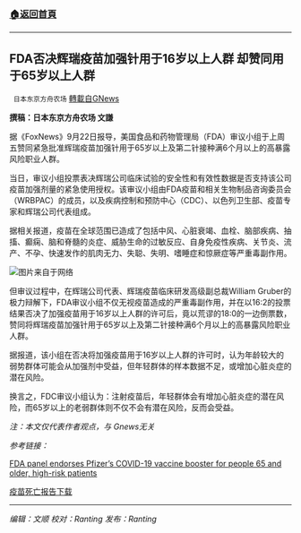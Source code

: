 ###  [:house:返回首頁](https://github.com/ourhimalayas/txt)
---


## FDA否决辉瑞疫苗加强针用于16岁以上人群 却赞同用于65岁以上人群
` 日本东京方舟农场` [轉載自GNews](https://gnews.org/zh-hans/1551823/)

**撰稿：日本东京方舟农场 文謙**

据《FoxNews》9月22日报导，美国食品和药物管理局（FDA）审议小组于上周五赞同紧急批准辉瑞疫苗加强针用于65岁以上及第二针接种满6个月以上的高暴露风险职业人群。

当日，审议小组投票表决辉瑞公司临床试验的安全性和有效性数据是否支持该公司疫苗加强剂量的紧急使用授权。该审议小组由FDA疫苗和相关生物制品咨询委员会（WRBPAC）的成员，以及疾病控制和预防中心（CDC）、以色列卫生部、疫苗专家和辉瑞公司代表组成。

据相关报道，疫苗在全球范围已造成了包括中风、心脏衰竭、血栓、脑部疾病、抽搐、癫痫、脑和脊髓的炎症、威胁生命的过敏反应、自身免疫性疾病、关节炎、流产、不孕、快速发作的肌肉无力、失聪、失明、嗜睡症和惊厥症等严重毒副作用。

![](https://assets.gnews.org/wp-content/uploads/2021/09/id13242690-GettyImages-1234838032-450x282-1.jpg)图片来自于网络

但审议过程中，在辉瑞公司代表、辉瑞疫苗临床研发高级副总裁William Gruber的极力辩解下，FDA审议小组不仅无视疫苗造成的严重毒副作用，并在以16:2的投票结果否决了加强疫苗用于16岁以上人群的许可后，竟以荒谬的18:0的一边倒票数，赞同将辉瑞疫苗加强针用于65岁以上及第二针接种满6个月以上的高暴露风险职业人群。

据报道，该小组在否决将加强疫苗用于16岁以上人群的许可时，认为年龄较大的弱势群体可能会从加强剂中受益，但年轻群体的样本数据不足，或增加心脏炎症的潜在风险。

换言之，FDC审议小组认为：注射疫苗后，年轻群体会有增加心脏炎症的潜在风险，而65岁以上的老弱群体则不仅不会有潜在风险，反而会受益。

*注：本文仅代表作者观点，与 Gnews无关*

*参考链接：*

[FDA panel endorses Pfizer’s COVID-19 vaccine booster for people 65 and older, high-risk patients](https://www.foxnews.com/health/fda-panel-pfizer-covid-19-vaccine-booster)

[疫苗死亡报告](https://assets.gnews.org/wp-content/uploads/2021/09/2009763b209e8808-2.pdf)[下载](https://assets.gnews.org/wp-content/uploads/2021/09/2009763b209e8808-2.pdf)

* * *

*编辑：文顺 校对：Ranting 发布：Ranting*
